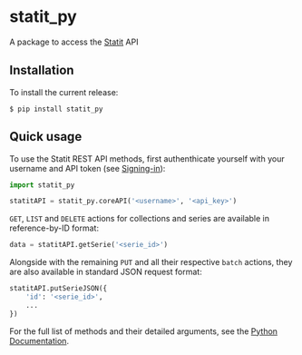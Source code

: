 # statit_py
A package to access the [Statit](https://gostatit.com) API

## Installation

To install the current release:

```
$ pip install statit_py
```

## Quick usage

To use the Statit REST API methods, first authenthicate yourself with your username and API token (see [Signing-in](https://help.gostatit.com/excel/signin/#authentication)):

```py
import statit_py

statitAPI = statit_py.coreAPI('<username>', '<api_key>')
```

`GET`, `LIST` and `DELETE` actions for collections and series are available in reference-by-ID format:

```py
data = statitAPI.getSerie('<serie_id>')
```

Alongside with the remaining `PUT` and all their respective `batch`  actions, they are also available in standard JSON request format:

```py
statitAPI.putSerieJSON({
    'id': '<serie_id>',
    ...
})
```

For the full list of methods and their detailed arguments, see the [Python Documentation](https://help.gostatit.com/dg/py/).






